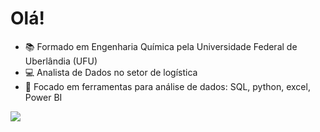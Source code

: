# Olá!


- 📚 Formado em Engenharia Química pela Universidade Federal de Uberlândia (UFU)
- 💻 Analista de Dados no setor de logística
- 📖 Focado em ferramentas para análise de dados: SQL, python, excel, Power BI

<a href="https://www.linkedin.com/in/igor-almeida-morais/" target="_blank"><img src="https://img.shields.io/badge/LinkedIn-0077B5?style=for-the-badge&logo=linkedin&logoColor=white" target="_blank"></a>
